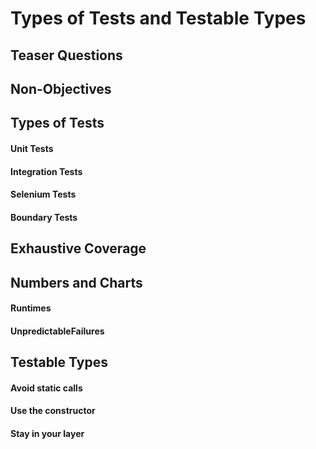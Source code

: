 # Types of Tests and Testable Types

## Teaser Questions

## Non-Objectives

## Types of Tests

  #### Unit Tests

  #### Integration Tests

  #### Selenium Tests

  #### Boundary Tests

## Exhaustive Coverage

## Numbers and Charts
  #### Runtimes
  #### UnpredictableFailures

## Testable Types
  #### Avoid static calls
  #### Use the constructor
  #### Stay in your layer
  
